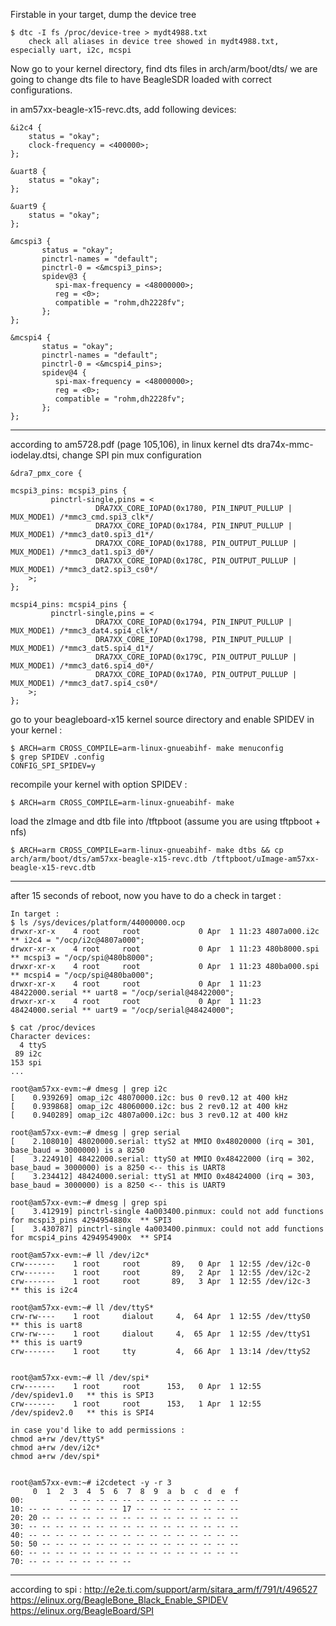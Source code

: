 Firstable in your target, dump the device tree

	$ dtc -I fs /proc/device-tree > mydt4988.txt
	    check all aliases in device tree showed in mydt4988.txt, especially uart, i2c, mcspi

Now go to your kernel directory, find dts files in arch/arm/boot/dts/
we are going to change dts file to have BeagleSDR loaded with correct configurations.

in am57xx-beagle-x15-revc.dts, add following devices:

	&i2c4 {
		status = "okay";
		clock-frequency = <400000>;
	};

	&uart8 {
		status = "okay";
	};

	&uart9 {
		status = "okay";
	};

	&mcspi3 { 
	       status = "okay";
	       pinctrl-names = "default";
	       pinctrl-0 = <&mcspi3_pins>;
	       spidev@3 { 
		      spi-max-frequency = <48000000>;
		      reg = <0>; 
		      compatible = "rohm,dh2228fv";
	       };
	};

	&mcspi4 { 
	       status = "okay";
	       pinctrl-names = "default";
	       pinctrl-0 = <&mcspi4_pins>;
	       spidev@4 { 
		      spi-max-frequency = <48000000>;
		      reg = <0>; 
		      compatible = "rohm,dh2228fv";
	       };
	};

------

according to am5728.pdf (page 105,106), in linux kernel dts dra74x-mmc-iodelay.dtsi, change SPI pin mux configuration


	&dra7_pmx_core {

	mcspi3_pins: mcspi3_pins {
		     pinctrl-single,pins = <
		               DRA7XX_CORE_IOPAD(0x1780, PIN_INPUT_PULLUP | MUX_MODE1) /*mmc3_cmd.spi3_clk*/
		               DRA7XX_CORE_IOPAD(0x1784, PIN_INPUT_PULLUP | MUX_MODE1) /*mmc3_dat0.spi3_d1*/
		               DRA7XX_CORE_IOPAD(0x1788, PIN_OUTPUT_PULLUP | MUX_MODE1) /*mmc3_dat1.spi3_d0*/
		               DRA7XX_CORE_IOPAD(0x178C, PIN_OUTPUT_PULLUP | MUX_MODE1) /*mmc3_dat2.spi3_cs0*/
		>;
	};

	mcspi4_pins: mcspi4_pins {
		     pinctrl-single,pins = <
		               DRA7XX_CORE_IOPAD(0x1794, PIN_INPUT_PULLUP | MUX_MODE1) /*mmc3_dat4.spi4_clk*/
		               DRA7XX_CORE_IOPAD(0x1798, PIN_INPUT_PULLUP | MUX_MODE1) /*mmc3_dat5.spi4_d1*/
		               DRA7XX_CORE_IOPAD(0x179C, PIN_OUTPUT_PULLUP | MUX_MODE1) /*mmc3_dat6.spi4_d0*/
		               DRA7XX_CORE_IOPAD(0x17A0, PIN_OUTPUT_PULLUP | MUX_MODE1) /*mmc3_dat7.spi4_cs0*/
		>;
	};

go to your beagleboard-x15 kernel source directory and enable SPIDEV in your kernel :

	$ ARCH=arm CROSS_COMPILE=arm-linux-gnueabihf- make menuconfig 
	$ grep SPIDEV .config
	CONFIG_SPI_SPIDEV=y

recompile your kernel with option SPIDEV :

	$ ARCH=arm CROSS_COMPILE=arm-linux-gnueabihf- make

load the zImage and dtb file into /tftpboot (assume you are using tftpboot + nfs)

	$ ARCH=arm CROSS_COMPILE=arm-linux-gnueabihf- make dtbs && cp arch/arm/boot/dts/am57xx-beagle-x15-revc.dtb /tftpboot/uImage-am57xx-beagle-x15-revc.dtb

------
after 15 seconds of reboot, now you have to do a check in target :
	
	In target :
	$ ls /sys/devices/platform/44000000.ocp
	drwxr-xr-x    4 root     root             0 Apr  1 11:23 4807a000.i2c    ** i2c4 = "/ocp/i2c@4807a000";
	drwxr-xr-x    4 root     root             0 Apr  1 11:23 480b8000.spi    ** mcspi3 = "/ocp/spi@480b8000";
	drwxr-xr-x    4 root     root             0 Apr  1 11:23 480ba000.spi    ** mcspi4 = "/ocp/spi@480ba000";
	drwxr-xr-x    4 root     root             0 Apr  1 11:23 48422000.serial ** uart8 = "/ocp/serial@48422000";
	drwxr-xr-x    4 root     root             0 Apr  1 11:23 48424000.serial ** uart9 = "/ocp/serial@48424000";

	$ cat /proc/devices    
	Character devices:
	  4 ttyS
	 89 i2c
	153 spi
	...

	root@am57xx-evm:~# dmesg | grep i2c
	[    0.939269] omap_i2c 48070000.i2c: bus 0 rev0.12 at 400 kHz
	[    0.939868] omap_i2c 48060000.i2c: bus 2 rev0.12 at 400 kHz
	[    0.940289] omap_i2c 4807a000.i2c: bus 3 rev0.12 at 400 kHz

	root@am57xx-evm:~# dmesg | grep serial
	[    2.108010] 48020000.serial: ttyS2 at MMIO 0x48020000 (irq = 301, base_baud = 3000000) is a 8250
	[    3.224910] 48422000.serial: ttyS0 at MMIO 0x48422000 (irq = 302, base_baud = 3000000) is a 8250 <-- this is UART8
	[    3.234412] 48424000.serial: ttyS1 at MMIO 0x48424000 (irq = 303, base_baud = 3000000) is a 8250 <-- this is UART9

	root@am57xx-evm:~# dmesg | grep spi
	[    3.412919] pinctrl-single 4a003400.pinmux: could not add functions for mcspi3_pins 4294954880x  ** SPI3
	[    3.430787] pinctrl-single 4a003400.pinmux: could not add functions for mcspi4_pins 4294954900x  ** SPI4

	root@am57xx-evm:~# ll /dev/i2c* 
	crw-------    1 root     root       89,   0 Apr  1 12:55 /dev/i2c-0
	crw-------    1 root     root       89,   2 Apr  1 12:55 /dev/i2c-2
	crw-------    1 root     root       89,   3 Apr  1 12:55 /dev/i2c-3   ** this is i2c4

	root@am57xx-evm:~# ll /dev/ttyS*
	crw-rw----    1 root     dialout     4,  64 Apr  1 12:55 /dev/ttyS0   ** this is uart8
	crw-rw----    1 root     dialout     4,  65 Apr  1 12:55 /dev/ttyS1   ** this is uart9
	crw-------    1 root     tty         4,  66 Apr  1 13:14 /dev/ttyS2


	root@am57xx-evm:~# ll /dev/spi*
	crw-------    1 root     root      153,   0 Apr  1 12:55 /dev/spidev1.0   ** this is SPI3
	crw-------    1 root     root      153,   1 Apr  1 12:55 /dev/spidev2.0   ** this is SPI4

	in case you'd like to add permissions :
	chmod a+rw /dev/ttyS*
	chmod a+rw /dev/i2c*
	chmod a+rw /dev/spi*


	root@am57xx-evm:~# i2cdetect -y -r 3
	     0  1  2  3  4  5  6  7  8  9  a  b  c  d  e  f
	00:          -- -- -- -- -- -- -- -- -- -- -- -- -- 
	10: -- -- -- -- -- -- -- 17 -- -- -- -- -- -- -- -- 
	20: 20 -- -- -- -- -- -- -- -- -- -- -- -- -- -- -- 
	30: -- -- -- -- -- -- -- -- -- -- -- -- -- -- -- -- 
	40: -- -- -- -- -- -- -- -- -- -- -- -- -- -- -- -- 
	50: 50 -- -- -- -- -- -- -- -- -- -- -- -- -- -- -- 
	60: -- -- -- -- -- -- -- -- -- -- -- -- -- -- -- -- 
	70: -- -- -- -- -- -- -- --    

------

according to spi :
http://e2e.ti.com/support/arm/sitara_arm/f/791/t/496527
https://elinux.org/BeagleBone_Black_Enable_SPIDEV
https://elinux.org/BeagleBoard/SPI
